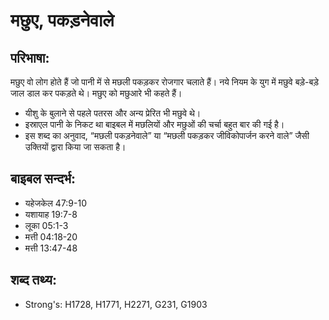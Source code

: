 # मछुए, पकड़नेवाले #

## परिभाषा: ##

मछुए वो लोग होते हैं जो पानी में से मछली पकड़कर रोजगार चलाते हैं। नये नियम के युग में मछुवे बड़े-बड़े जाल डाल कर पकड़ते थे। मछुए को मछुआरे भी कहते हैं।

* यीशु के बुलाने से पहले पतरस और अन्य प्रेरित भी मछुवे थे।
* इस्राएल पानी के निकट था बाइबल में मछलियों और मछुओं की चर्चा बहुत बार की गई है।
* इस शब्द का अनुवाद, “मछली पकड़नेवाले” या “मछली पकड़कर जीविकोपार्जन करने वाले” जैसी उक्तियों द्वारा किया जा सकता है।

## बाइबल सन्दर्भ: ##

* यहेजकेल 47:9-10
* यशायाह 19:7-8
* लूका 05:1-3
* मत्ती 04:18-20
* मत्ती 13:47-48

## शब्द तथ्य: ##

* Strong's: H1728, H1771, H2271, G231, G1903
